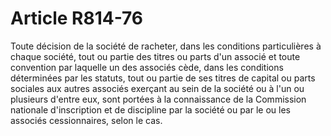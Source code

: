 # Article R814-76

<p>Toute décision de la société de racheter, dans les conditions particulières à chaque société, tout ou partie des titres ou parts d'un associé et toute convention par laquelle un des associés cède, dans les conditions déterminées par les statuts, tout ou partie de ses titres de capital ou parts sociales aux autres associés exerçant au sein de la société ou à l'un ou plusieurs d'entre eux, sont portées à la connaissance de la Commission nationale d'inscription et de discipline par la société ou par le ou les associés cessionnaires, selon le cas.</p>